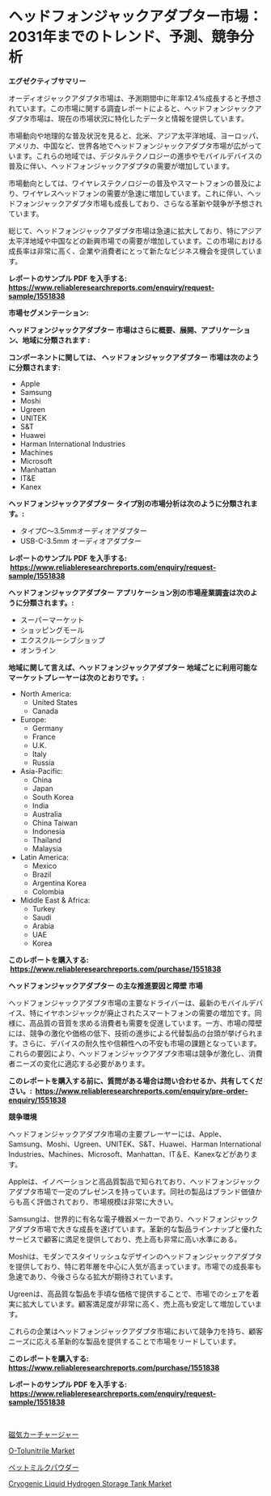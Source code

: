 <p><h1>ヘッドフォンジャックアダプター市場：2031年までのトレンド、予測、競争分析</h1></p><p><strong>エグゼクティブサマリー</strong></p>
<p><p>オーディオジャックアダプタ市場は、予測期間中に年率12.4%成長すると予想されています。この市場に関する調査レポートによると、ヘッドフォンジャックアダプタ市場は、現在の市場状況に特化したデータと情報を提供しています。</p><p>市場動向や地理的な普及状況を見ると、北米、アジア太平洋地域、ヨーロッパ、アメリカ、中国など、世界各地でヘッドフォンジャックアダプタ市場が広がっています。これらの地域では、デジタルテクノロジーの進歩やモバイルデバイスの普及に伴い、ヘッドフォンジャックアダプタの需要が増加しています。</p><p>市場動向としては、ワイヤレステクノロジーの普及やスマートフォンの普及により、ワイヤレスヘッドフォンの需要が急速に増加しています。これに伴い、ヘッドフォンジャックアダプタ市場も成長しており、さらなる革新や競争が予想されています。</p><p>総じて、ヘッドフォンジャックアダプタ市場は急速に拡大しており、特にアジア太平洋地域や中国などの新興市場での需要が増加しています。この市場における成長率は非常に高く、企業や消費者にとって新たなビジネス機会を提供しています。</p></p>
<p><strong>レポートのサンプル PDF を入手する: <a href="https://www.reliableresearchreports.com/enquiry/request-sample/1551838">https://www.reliableresearchreports.com/enquiry/request-sample/1551838</a></strong></p>
<p><strong>市場セグメンテーション:</strong></p>
<p><strong> ヘッドフォンジャックアダプター 市場はさらに概要、展開、アプリケーション、地域に分類されます :</strong></p>
<p><strong>コンポーネントに関しては、 ヘッドフォンジャックアダプター 市場は次のように分類されます: &nbsp;</strong></p>
<p><ul><li>Apple</li><li>Samsung</li><li>Moshi</li><li>Ugreen</li><li>UNITEK</li><li>S&T</li><li>Huawei</li><li>Harman International Industries</li><li>Machines</li><li>Microsoft</li><li>Manhattan</li><li>IT&E</li><li>Kanex</li></ul></p>
<p><strong> ヘッドフォンジャックアダプター タイプ別の市場分析は次のように分類されます。:</strong></p>
<p><ul><li>タイプC〜3.5mmオーディオアダプター</li><li>USB-C-3.5mm オーディオアダプター</li></ul></p>
<p><strong>レポートのサンプル PDF を入手する: &nbsp;<a href="https://www.reliableresearchreports.com/enquiry/request-sample/1551838">https://www.reliableresearchreports.com/enquiry/request-sample/1551838</a></strong></p>
<p><strong> ヘッドフォンジャックアダプター アプリケーション別の市場産業調査は次のように分類されます。:</strong></p>
<p><ul><li>スーパーマーケット</li><li>ショッピングモール</li><li>エクスクルーシブショップ</li><li>オンライン</li></ul></p>
<p><strong>地域に関して言えば、ヘッドフォンジャックアダプター 地域ごとに利用可能なマーケットプレーヤーは次のとおりです。:</strong></p>
<p><ul>
    <li>
        North America:
        <ul>
            <li>United States</li>
            <li>Canada</li>
        </ul>
    </li>
    <li>
        Europe:
        <ul>
            <li>Germany</li>
            <li>France</li>
            <li>U.K.</li>
            <li>Italy</li>
            <li>Russia</li>
        </ul>
    </li>
    <li>
        Asia-Pacific:
        <ul>
            <li>China</li>
            <li>Japan</li>
            <li>South Korea</li>
            <li>India</li>
            <li>Australia</li>
            <li>China Taiwan</li>
            <li>Indonesia</li>
            <li>Thailand</li>
            <li>Malaysia</li>
        </ul>
    </li>
    <li>
        Latin America:
        <ul>
            <li>Mexico</li>
            <li>Brazil</li>
            <li>Argentina Korea</li>
            <li>Colombia</li>
        </ul>
    </li>
    <li>
        Middle East & Africa:
        <ul>
            <li>Turkey</li>
            <li>Saudi</li>
            <li>Arabia</li>
            <li>UAE</li>
            <li>Korea</li>
        </ul>
    </li>
    </ul></p>
<p><strong>このレポートを購入する: &nbsp;<a href="https://www.reliableresearchreports.com/purchase/1551838">https://www.reliableresearchreports.com/purchase/1551838</a></strong></p>
<p><strong>ヘッドフォンジャックアダプター の主な推進要因と障壁 市場</strong></p>
<p><p>ヘッドフォンジャックアダプタ市場の主要なドライバーは、最新のモバイルデバイス、特にイヤホンジャックが廃止されたスマートフォンの需要の増加です。同様に、高品質の音質を求める消費者も需要を促進しています。一方、市場の障壁には、競争の激化や価格の低下、技術の進歩による代替製品の台頭が挙げられます。さらに、デバイスの耐久性や信頼性への不安も市場の課題となっています。これらの要因により、ヘッドフォンジャックアダプタ市場は競争が激化し、消費者ニーズの変化に適応する必要があります。</p></p>
<p><strong>このレポートを購入する前に、質問がある場合は問い合わせるか、共有してください。:&nbsp; <a href="https://www.reliableresearchreports.com/enquiry/pre-order-enquiry/1551838">https://www.reliableresearchreports.com/enquiry/pre-order-enquiry/1551838</a></strong></p>
<p><strong>競争環境</strong></p>
<p><p>ヘッドフォンジャックアダプタ市場の主要プレーヤーには、Apple、Samsung、Moshi、Ugreen、UNITEK、S&T、Huawei、Harman International Industries、Machines、Microsoft、Manhattan、IT＆E、Kanexなどがあります。</p><p>Appleは、イノベーションと高品質製品で知られており、ヘッドフォンジャックアダプタ市場で一定のプレゼンスを持っています。同社の製品はブランド価値からも高く評価されており、市場規模は非常に大きい。</p><p>Samsungは、世界的に有名な電子機器メーカーであり、ヘッドフォンジャックアダプタ市場で大きな成長を遂げています。革新的な製品ラインナップと優れたサービスで顧客に満足を提供しており、売上高も非常に高い水準にある。</p><p>Moshiは、モダンでスタイリッシュなデザインのヘッドフォンジャックアダプタを提供しており、特に若年層を中心に人気が高まっています。市場での成長率も急速であり、今後さらなる拡大が期待されています。</p><p>Ugreenは、高品質な製品を手頃な価格で提供することで、市場でのシェアを着実に拡大しています。顧客満足度が非常に高く、売上高も安定して増加しています。</p><p>これらの企業はヘッドフォンジャックアダプタ市場において競争力を持ち、顧客ニーズに応える革新的な製品を提供することで市場をリードしています。</p></p>
<p><strong>このレポートを購入する: &nbsp; <a href="https://www.reliableresearchreports.com/purchase/1551838">https://www.reliableresearchreports.com/purchase/1551838</a></strong></p>
<p><strong>レポートのサンプル PDF を入手する: &nbsp;<a href="https://www.reliableresearchreports.com/enquiry/request-sample/1551838">https://www.reliableresearchreports.com/enquiry/request-sample/1551838</a></strong><strong></strong></p>
<p>&nbsp;</p>
<p><p><a href="https://github.com/NashBeahan2023/Market-Research-Report-List-1/blob/main/89621897150.md">磁気カーチャージャー</a></p><p><a href="https://issuu.com/reportprime-2/docs/o-tolunitrile-market-size-2030.pptx">O-Tolunitrile Market</a></p><p><a href="https://github.com/joaejkdzgyljvo6/Market-Research-Report-List-1/blob/main/13905057149.md">ペットミルクパウダー</a></p><p><a href="https://issuu.com/reportprime-2/docs/cryogenic-liquid-hydrogen-storage-tank-market-size">Cryogenic Liquid Hydrogen Storage Tank Market</a></p></p>